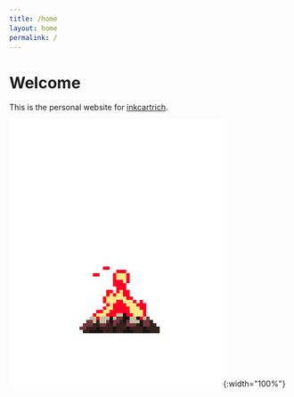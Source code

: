 ```yaml
---
title: /home
layout: home
permalink: /
---
```


# Welcome

This is the personal website for [inkcartrich](https://github.com/inkcartrich). 


![A pixel art campfire.)](assets/campfire-crop.gif){:width="100%"}
